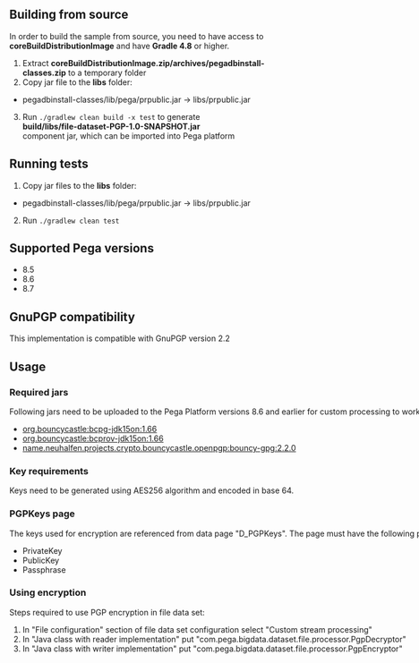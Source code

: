 ## Building from source
In order to build the sample from source, you need to have access to **coreBuildDistributionImage** and have **Gradle 4.8** or higher.
1. Extract **coreBuildDistributionImage.zip/archives/pegadbinstall-classes.zip** to a temporary folder
2. Copy jar file to the **libs** folder:
 - pegadbinstall-classes/lib/pega/prpublic.jar → libs/prpublic.jar
3. Run `./gradlew clean build -x test` to generate **<nobr>build/libs/file-dataset-PGP-1.0-SNAPSHOT.jar<nobr>** component jar, 
   which can be imported into Pega platform

## Running tests
1. Copy jar files to the **libs** folder:
 - pegadbinstall-classes/lib/pega/prpublic.jar → libs/prpublic.jar
2. Run `./gradlew clean test`

## Supported Pega versions
- 8.5
- 8.6
- 8.7

## GnuPGP compatibility
This implementation is compatible with GnuPGP version 2.2 

## Usage

### Required jars

Following jars need to be uploaded to the Pega Platform versions 8.6 and earlier for custom processing to work:
 - [org.bouncycastle:bcpg-jdk15on:1.66](https://mvnrepository.com/artifact/org.bouncycastle/bcpg-jdk15on/1.66) 
 - [org.bouncycastle:bcprov-jdk15on:1.66](https://mvnrepository.com/artifact/org.bouncycastle/bcprov-jdk15on/1.66)
 - [name.neuhalfen.projects.crypto.bouncycastle.openpgp:bouncy-gpg:2.2.0](https://mvnrepository.com/artifact/name.neuhalfen.projects.crypto.bouncycastle.openpgp/bouncy-gpg/2.2.0)
 
### Key requirements

Keys need to be generated using AES256 algorithm and encoded in base 64.

### PGPKeys page

The keys used for encryption are referenced from data page "D_PGPKeys". The page must have the following properties:
- PrivateKey
- PublicKey
- Passphrase

### Using encryption

Steps required to use PGP encryption in file data set:

1. In "File configuration" section of file data set configuration select "Custom stream processing"
2. In "Java class with reader implementation" put "com.pega.bigdata.dataset.file.processor.PgpDecryptor"
3. In "Java class with writer implementation" put "com.pega.bigdata.dataset.file.processor.PgpEncryptor"
